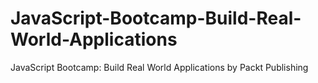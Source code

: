 # JavaScript-Bootcamp-Build-Real-World-Applications
JavaScript Bootcamp: Build Real World Applications by Packt Publishing
